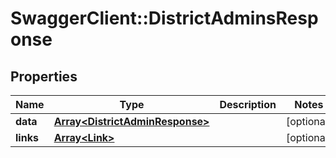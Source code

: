 # SwaggerClient::DistrictAdminsResponse

## Properties
Name | Type | Description | Notes
------------ | ------------- | ------------- | -------------
**data** | [**Array&lt;DistrictAdminResponse&gt;**](DistrictAdminResponse.md) |  | [optional] 
**links** | [**Array&lt;Link&gt;**](Link.md) |  | [optional] 


